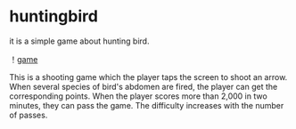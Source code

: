 # huntingbird
it is a simple game about hunting bird.

！[game](https://github.com/wentongdeng/huntingbird/blob/master/IMG_0412.PNG?raw=true)


This is a shooting game which the player taps the screen to shoot an arrow. When several species of bird's abdomen are fired, the player can get the corresponding points. When the player scores more than 2,000 in two minutes, they can pass the game. The difficulty increases with the number of passes.





